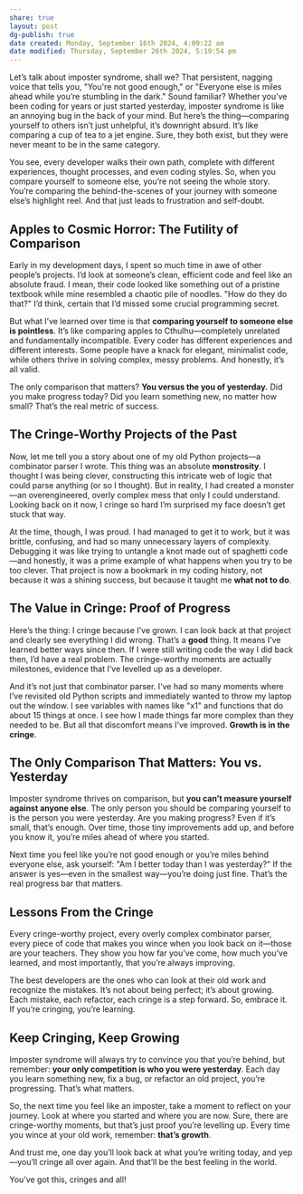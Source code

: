 ```yaml
---
share: true
layout: post
dg-publish: true
date created: Monday, September 16th 2024, 4:09:22 am
date modified: Thursday, September 26th 2024, 5:19:54 pm
---
```


Let’s talk about imposter syndrome, shall we? That persistent, nagging voice that tells you, "You're not good enough," or "Everyone else is miles ahead while you’re stumbling in the dark." Sound familiar? Whether you’ve been coding for years or just started yesterday, imposter syndrome is like an annoying bug in the back of your mind. But here’s the thing—comparing yourself to others isn’t just unhelpful, it’s downright absurd. It’s like comparing a cup of tea to a jet engine. Sure, they both exist, but they were never meant to be in the same category.

You see, every developer walks their own path, complete with different experiences, thought processes, and even coding styles. So, when you compare yourself to someone else, you’re not seeing the whole story. You’re comparing the behind-the-scenes of your journey with someone else’s highlight reel. And that just leads to frustration and self-doubt.

## Apples to Cosmic Horror: The Futility of Comparison

Early in my development days, I spent so much time in awe of other people’s projects. I’d look at someone’s clean, efficient code and feel like an absolute fraud. I mean, their code looked like something out of a pristine textbook while mine resembled a chaotic pile of noodles. "How do they do that?" I’d think, certain that I’d missed some crucial programming secret.

But what I’ve learned over time is that **comparing yourself to someone else is pointless**. It’s like comparing apples to Cthulhu—completely unrelated and fundamentally incompatible. Every coder has different experiences and different interests. Some people have a knack for elegant, minimalist code, while others thrive in solving complex, messy problems. And honestly, it’s all valid.

The only comparison that matters? **You versus the you of yesterday.** Did you make progress today? Did you learn something new, no matter how small? That’s the real metric of success.

## The Cringe-Worthy Projects of the Past

Now, let me tell you a story about one of my old Python projects—a combinator parser I wrote. This thing was an absolute **monstrosity**. I thought I was being clever, constructing this intricate web of logic that could parse anything (or so I thought). But in reality, I had created a monster—an overengineered, overly complex mess that only I could understand. Looking back on it now, I cringe so hard I’m surprised my face doesn’t get stuck that way.

At the time, though, I was proud. I had managed to get it to work, but it was brittle, confusing, and had so many unnecessary layers of complexity. Debugging it was like trying to untangle a knot made out of spaghetti code—and honestly, it was a prime example of what happens when you try to be too clever. That project is now a bookmark in my coding history, not because it was a shining success, but because it taught me **what not to do**.

## The Value in Cringe: Proof of Progress

Here’s the thing: I cringe because I’ve grown. I can look back at that project and clearly see everything I did wrong. That’s a **good** thing. It means I’ve learned better ways since then. If I were still writing code the way I did back then, I’d have a real problem. The cringe-worthy moments are actually milestones, evidence that I’ve levelled up as a developer.

And it’s not just that combinator parser. I’ve had so many moments where I’ve revisited old Python scripts and immediately wanted to throw my laptop out the window. I see variables with names like "x1" and functions that do about 15 things at once. I see how I made things far more complex than they needed to be. But all that discomfort means I’ve improved. **Growth is in the cringe**.

## The Only Comparison That Matters: You vs. Yesterday

Imposter syndrome thrives on comparison, but **you can’t measure yourself against anyone else**. The only person you should be comparing yourself to is the person you were yesterday. Are you making progress? Even if it’s small, that’s enough. Over time, those tiny improvements add up, and before you know it, you’re miles ahead of where you started.

Next time you feel like you’re not good enough or you’re miles behind everyone else, ask yourself: "Am I better today than I was yesterday?" If the answer is yes—even in the smallest way—you’re doing just fine. That’s the real progress bar that matters.

## Lessons From the Cringe

Every cringe-worthy project, every overly complex combinator parser, every piece of code that makes you wince when you look back on it—those are your teachers. They show you how far you’ve come, how much you’ve learned, and most importantly, that you’re always improving.

The best developers are the ones who can look at their old work and recognize the mistakes. It’s not about being perfect; it’s about growing. Each mistake, each refactor, each cringe is a step forward. So, embrace it. If you’re cringing, you’re learning.

## Keep Cringing, Keep Growing

Imposter syndrome will always try to convince you that you’re behind, but remember: **your only competition is who you were yesterday**. Each day you learn something new, fix a bug, or refactor an old project, you’re progressing. That’s what matters.

So, the next time you feel like an imposter, take a moment to reflect on your journey. Look at where you started and where you are now. Sure, there are cringe-worthy moments, but that’s just proof you’re levelling up. Every time you wince at your old work, remember: **that’s growth**.

And trust me, one day you’ll look back at what you’re writing today, and yep—you’ll cringe all over again. And that’ll be the best feeling in the world.

You’ve got this, cringes and all!
